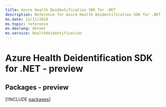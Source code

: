 ```yaml
---
title: Azure Health Deidentification SDK for .NET
description: Reference for Azure Health Deidentification SDK for .NET
ms.date: 11/11/2024
ms.topic: reference
ms.devlang: dotnet
ms.service: healthdeidentification
---
```

# Azure Health Deidentification SDK for .NET - preview
## Packages - preview
[!INCLUDE [packages](health-deidentification-index.md)]